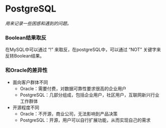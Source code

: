 # PostgreSQL

*用来记录一些困惑和遇到的问题。*



### Boolean结果取反

在MySQL中可以通过 “!” 来取反，在postgreSQL中，可以通过 “NOT” 关键字来反转Boolean结果。



### 和Oracle的差异性

* 面向客户群体不同
  * Oracle：需要付费，对数据可靠性要求很高的企业用户
  * PostgreSQL：几部分组成，包括企业用户，社区用户，互联网新兴行业工作群体
* 开源程度不同
  * Oracle：不开源，商业公司，无法影响到产品决策
  * PostgreSQL：开源，用户可以自行扩展功能，从而实现自己的需求